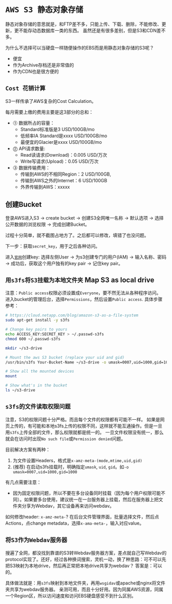 # `AWS S3 静态对象存储`

静态对象存储的意思就是，和FTP差不多，只能上传、下载、删除，不能修改、更新，更不能存动态数据库一类的东西。
虽然还是有很多差别，但是S3和CDN差不多。

为什么不选择可以当硬盘一样随便操作的EBS而是用静态对象存储的S3呢？
- 便宜
- 作为Archive存档还是非常值的
- 作为CDN也是很方便的


## `Cost 花销计算`
S3一样传承了AWS复杂的Cost Calculation。

每月需要上缴的费用主要是这3部分的总和：
- ⓵ 数据所占的容量：
    - Standard标准版是3 USD/100GB/mo
    - 低频率IA Standard是xxxx USD/100GB/mo
    - 最便宜的Glacier是xxxx USD/100GB/mo
- ⓶ API请求数量:
    - Read读请求(Download)：0.005 USD/万次
    - Write写请求(Upload)：0.05 USD/万次
- ⓷ 数据传输费用：
    - 传输到AWS的不相同Region：2 USD/100GB, 
    - 传输到AWS之外的Internet：6 USD/100GB
    - 外界传输到AWS：xxxxx


## 创建Bucket
登录AWS进入S3 -> create bucket -> 创建S3全网唯一名称 -> 默认选项 -> 选择公开数据的浏览权限 -> 完成创建Bucket。


过程十分简单，就不截图占地方了。之后都可以修改，填错了也没问题。

下一步：获取`secret_key`，用于之后各种访问。

进入[`官网`](https://console.aws.amazon.com/iam/home?#/security_credential)创建key:
选择左侧User -> 为s3创建专门的用户(IAM) -> 输入名称、密码 -> 成功后，获取这个用户独有的key pair -> 记住key pair。

## `用s3fs将S3挂载为本地文件夹` Map S3 as local drive


注意：`Public access`权限必须设置成`Everyone`，要不然无法从各种程序访问。
进入bucket的管理后台，选择`Permissions`，然后设置`Public access`. 
具体步骤参考：

```sh
# https://cloud.netapp.com/blog/amazon-s3-as-a-file-system
sudo apt-get install -y s3fs

# Change key pairs to yours
echo ACCESS_KEY:SECRET_KEY > ~/.passwd-s3fs
chmod 600 ~/.passwd-s3fs

mkdir ~/s3-drive

# Mount the aws S3 bucket (replace your uid and gid)
/usr/bin/s3fs Your-Bucket-Name ~/s3-drive -o umask=0007,uid=1000,gid=1000

# Show all the mounted devices
mount

# Show what's in the bucket
ls ~/s3-drive
```

## `s3fs的文件读取权限问题`

注意，S3的权限问题十分严格。而且每个文件的权限都有可能不一样。
如果是网页上传的，有可能和本地s3fs上传的权限不同，这样就不能互通操作。但是一旦用`s3fs`上传全部的文件，那么权限就都是统一的。
一旦文件权限没有统一，那么就会在访问时出现`No such file`或`Permission denied`问题。

目前解决方案有两种：
1. 为文件设置Headers，格式是`x-amz-meta-(mode,mtime,uid,gid) `
2. (推荐) 在启动s3fs挂载时，明确指定`umask`, `uid`, `gid`。如`-o umask=0007,uid=1000,gid=1000`

有几点需要注意：
- 因为固定权限问题，所以不要在多台设备同时挂载（因为每个用户权限可能不同）。如果要多台使用，建议统一在一台服务器上挂载，然后在服务器上把文件夹分享为Webdav，其它设备再来访问webdav。

如何修改header: `x-amz-meta-`?
在后台文件管理界面，批量选择文件，然后点Actions，点change metadata，选择`x-ama-meta-`，输入对应value。

## `将S3作为Webdav服务器`
搜遍了全网，都没找到靠谱的S3转Webdav服务器方案，差点就自己写Webdav的protocol实现了。还好，经过各种换词搜索，灵机一动，换了种思路：可不可以先把S3映射为本地drive，然后再正常把本地drive共享为webdav？
答案是：可以的。

具体做法就是：用`s3fs`映射到本地文件夹，再用`wsgidav`或apache或nginx将文件夹共享为webdav服务器。
亲测可用，而且十分好用。因为同属AWS资源，同属一个Region区，所以访问速度和访问EBS硬盘感受不到什么区别。